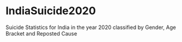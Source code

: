 # IndiaSuicide2020
Suicide Statistics for India in the year 2020 classified by Gender, Age Bracket and Reposted Cause
